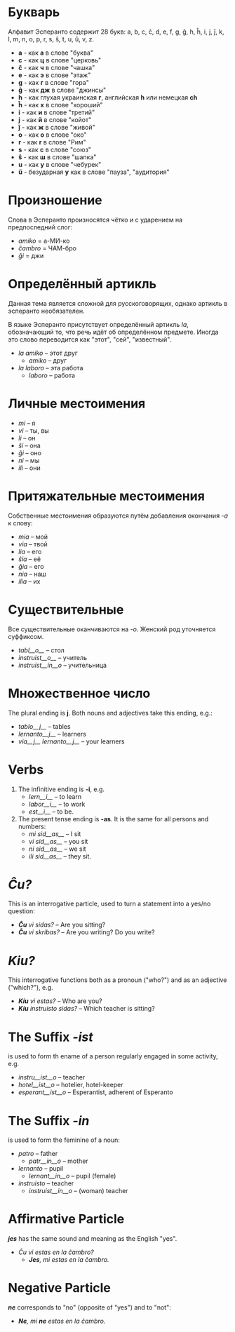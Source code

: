 # Букварь

Алфавит Эсперанто содержит 28 букв: a, b, c, ĉ, d, e, f, g, ĝ, h, ĥ, i, j, ĵ, k, l, m, n, o, p, r, s, ŝ, t, u, ŭ, v, z.

- __a__ - как **а** в слове "буква"
- __c__ - как **ц** в слове "церковь"
- __ĉ__ - как **ч** в слове "чашка"
- __e__ - как **э** в слове "этаж"
- __g__ - как **г** в слове "гора"
- __ĝ__ - как **дж** в слове "джинсы"
- __h__ - как глухая украинская **г**, английская **h** или немецкая **ch**
- __ĥ__ - как **х** в слове "хороший"
- __i__ - как **и** в слове "третий"
- __j__ - как **й** в слове "койот"
- __ĵ__ - как **ж** в слове "живой"
- __o__ - как **о** в слове "око"
- __r__ - как **r** в слове "Рим"
- __s__ - как **с** в слове "союз"
- __ŝ__ - как **ш** в слове "шапка"
- __u__ - как **у** в слове "чебурек"
- __ŭ__ - безударная **у** как в слове "пауза", "аудитория"


# Произношение

Слова в Эсперанто произносятся чётко и с ударением на предпоследний слог:

- *amiko* = а-МИ-ко
- *ĉambro* = ЧАМ-бро
- *ĝi* = джи

# Определённый артикль

Данная тема является сложной для русскоговорящих, однако артикль в эсперанто необязателен.

В языке Эсперанто присутствует определённый артикль *la*, обозначающий то, что речь идёт об определённом предмете. Иногда это слово переводится как "этот", "сей", "известный".

- *la amiko* – этот друг
  - *amiko* – друг
- *la laboro* – эта работа
  - *laboro* – работа

# Личные местоимения

- *mi* – я
- *vi* – ты, вы
- *li* – он
- *ŝi* – она
- *ĝi* – оно
- *ni* – мы
- *ili* – они

# Притяжательные местоимения

Собственные местоимения образуются путём добавления окончания *-a* к слову:

- *mia* – мой
- *via* – твой
- *lia* – его
- *ŝia* – её
- *ĝia* – его
- *nia* – наш
- *ilia* – их

# Существительные

Все существительные оканчиваются на *-o*. Женский род уточняется суффиксом.

- *tabl__o__* – стол
- *instruist__o__* – учитель
- *instruist__in__o* – учительница

# Множественное число

The plural ending is __j__. Both nouns and adjectives take this ending, e.g.:

- *tablo__j__* – tables
- *lernanto__j__* – learners
- *via__j__ lernanto__j__* – your learners

# Verbs

1. The infinitive ending is __-i__, e.g.
   - *lern__i__* – to learn
   - *labor__i__* – to work
   - *est__i__* – to be.
2. The present tense ending is __-as__. It is the same for all persons and numbers:
   - *mi sid__as__* – I sit
   - *vi sid__as__* – you sit
   - *ni sid__as__* – we sit
   - *ili sid__as__* – they sit.

# *Ĉu?*

This is an interrogative particle, used to turn a statement into a yes/no question:

- *__Ĉu__ vi sidas?* – Are you sitting?
- *__Ĉu__ vi skribas?* – Are you writing? Do you write?

# *Kiu?*

This interrogative functions both as a pronoun ("who?") and as an adjective ("which?"), e.g.

- *__Kiu__ vi estas?* – Who are you?
- *__Kiu__ instruisto sidas?* – Which teacher is sitting?


# The Suffix *-ist*

is used to form th ename of a person regularly engaged in some activity, e.g.


- *instru__ist__o* – teacher
- *hotel__ist__o* – hotelier, hotel-keeper
- *esperant__ist__o* – Esperantist, adherent of Esperanto


# The Suffix *-in*

is used to form the feminine of a noun:

- *patro* – father
    - *patr__in__o* – mother
- *lernanto* – pupil
    - *lernant__in__o* – pupil (female)
- *instruisto* – teacher
    - *instruist__in__o* – (woman) teacher

# Affirmative Particle

*__jes__* has the same sound and meaning as the English "yes".

- *Ĉu vi estas en la ĉambro?* 
  - *__Jes__, mi estas en la ĉambro.* 

# Negative Particle

*__ne__* corresponds to "no" (opposite of "yes") and to "not":

- *__Ne__, mi __ne__ estas en la ĉambro.* 
